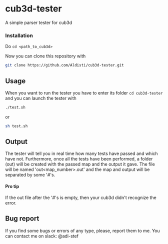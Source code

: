 # cub3d-tester
A simple parser tester for cub3d

### Installation

Do ```cd <path_to_cub3d>```

Now you can clone this repository with

```bash
git clone https://github.com/Aldisti/cub3d-tester.git
```

## Usage

When you want to run the tester you have to enter its folder ```cd cub3d-tester```
and you can launch the tester with
```bash
./test.sh
```
or
```bash
sh test.sh
```

## Output

The tester will tell you in real time how many tests have passed and which have not.
Furthermore, once all the tests have been performed, a folder (out) will be created with the passed map and the output it gave.
The file will be named 'out<map_number>.out' and the map and output will be separated by some '#'s.

#### Pro tip

If the out file after the '#'s is empty, then your cub3d didn't recognize the error.

## Bug report

If you find some bugs or errors of any type, please, report them to me. You can
contact me on slack: @adi-stef
